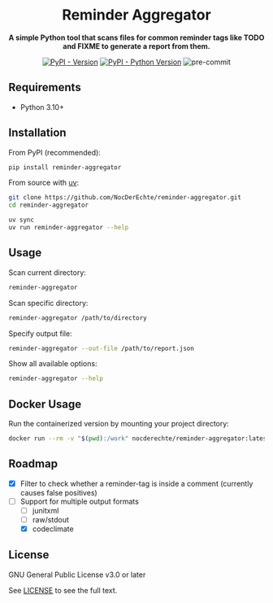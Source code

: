 <div align="center">

# Reminder Aggregator

**A simple Python tool that scans files for common reminder tags like TODO and FIXME to generate a report from them.**

[![PyPI - Version](https://img.shields.io/pypi/v/reminder-aggregator)](https://pypi.org/project/reminder-aggregator/)
[![PyPI - Python Version](https://img.shields.io/pypi/pyversions/reminder-aggregator)](https://pypi.org/project/reminder-aggregator/)
![pre-commit](https://img.shields.io/badge/pre--commit-enabled-brightgreen?logo=pre-commit)

</div>

## Requirements

- Python 3.10+

## Installation

From PyPI (recommended):

```bash
pip install reminder-aggregator
```

From source with [uv](https://docs.astral.sh/uv/getting-started/installation/):

```bash
git clone https://github.com/NocDerEchte/reminder-aggregator.git
cd reminder-aggregator

uv sync
uv run reminder-aggregator --help
```

## Usage

Scan current directory:

```bash
reminder-aggregator
```

Scan specific directory:

```bash
reminder-aggregator /path/to/directory
```

Specify output file:

```bash
reminder-aggregator --out-file /path/to/report.json
```

Show all available options:

```bash
reminder-aggregator --help
```

## Docker Usage

Run the containerized version by mounting your project directory:

```bash
docker run --rm -v "$(pwd):/work" nocderechte/reminder-aggregator:latest
```

## Roadmap

- [x] Filter to check whether a reminder-tag is inside a comment (currently causes false positives)
- [ ] Support for multiple output formats
  - [ ] junitxml
  - [ ] raw/stdout
  - [x] codeclimate

## License

GNU General Public License v3.0 or later

See [LICENSE](./LICENSE) to see the full text.
